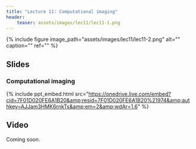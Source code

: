 ```yaml
---
title: "Lecture 11: Computational imaging"
header:
    teaser: assets/images/lec11/lec11-1.png
---
```



{% include figure
image_path="assets/images/lec11/lec11-2.png"
alt="" caption="" ref=""
%}

## Slides


### Computational imaging

{% include ppt_embed.html
src="https://onedrive.live.com/embed?cid=7F01D020FE6A1B20&amp;resid=7F01D020FE6A1B20%21974&amp;authkey=AJJam3HMK6rnkTs&amp;em=2&amp;wdAr=1.6" %}

## Video

Coming soon.